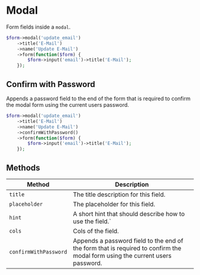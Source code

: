 # Modal

Form fields inside a `modal`.

```php
$form->modal('update_email')
    ->title('E-Mail')
    ->name('Update E-Mail')
    ->form(function($form) {
        $form->input('email')->title('E-Mail');
    });
```

## Confirm with Password

Appends a password field to the end of the form that is required to confirm the modal form using the current users password.

```php
$form->modal('update_email')
    ->title('E-Mail')
    ->name('Update E-Mail')
    ->confirmWithPassword()
    ->form(function($form) {
        $form->input('email')->title('E-Mail');
    });
```

## Methods

| Method                | Description                                                                                                                  |
| --------------------- | ---------------------------------------------------------------------------------------------------------------------------- |
| `title`               | The title description for this field.                                                                                        |
| `placeholder`         | The placeholder for this field.                                                                                              |
| `hint`                | A short hint that should describe how to use the field.`                                                                     |
| `cols`                | Cols of the field.                                                                                                           |
| `confirmWithPassword` | Appends a password field to the end of the form that is required to confirm the modal form using the current users password. |
